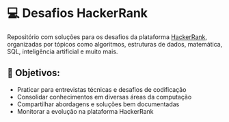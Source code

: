 # 💻 Desafios HackerRank

Repositório com soluções para os desafios da plataforma [HackerRank](https://www.hackerrank.com/), organizadas por tópicos como algoritmos, estruturas de dados, matemática, SQL, inteligência artificial e muito mais.

## 🎯 Objetivos:

* Praticar para entrevistas técnicas e desafios de codificação
* Consolidar conhecimentos em diversas áreas da computação
* Compartilhar abordagens e soluções bem documentadas
* Monitorar a evolução na plataforma HackerRank
